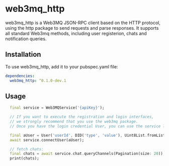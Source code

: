 # web3mq_http

web3mq_http is a Web3MQ JSON-RPC client based on the HTTP protocol, using the http package to send requests and parse
responses. It supports all standard Web3mq methods, including user registerion, chats and notification queries.

## Installation

To use web3mq_http, add it to your pubspec.yaml file:

```yaml
dependencies:
  web3mq_http: ^0.1.0-dev.1
```

## Usage

```dart
  final service = Web3MQService('{apiKey}');

  // If you want to execute the registration and login interfaces,
  // we strongly recommend that you use the web3mq package.
  // Once you have the login credential User, you can use the service like above

  final aUser = User('userId', DID('type', 'value'), Uint8List.fromList([]));
  await service.connectUser(aUser);

  // fetch chats:
  final chats = await service.chat.queryChannels(Pagination(size: 20));
  print(chats);
```
